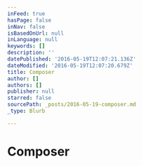 ```yaml
---
inFeed: true
hasPage: false
inNav: false
isBasedOnUrl: null
inLanguage: null
keywords: []
description: ''
datePublished: '2016-05-19T12:07:21.136Z'
dateModified: '2016-05-19T12:07:20.679Z'
title: Composer
author: []
authors: []
publisher: null
starred: false
sourcePath: _posts/2016-05-19-composer.md
_type: Blurb

---
```

# Composer